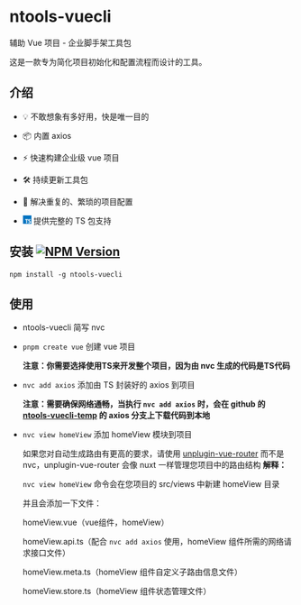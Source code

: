 # ntools-vuecli

辅助 Vue 项目 - 企业脚手架工具包

这是一款专为简化项目初始化和配置流程而设计的工具。

## 介绍

- 💡 不敢想象有多好用，快是唯一目的

- 📦 内置 axios

- ⚡️ 快速构建企业级 vue 项目

- 🛠️ 持续更新工具包

- 🦾 解决重复的、繁琐的项目配置

- <img src="./public/img/typescript.png" width="15" style="margin-right: 3;"> 提供完整的 TS 包支持

## 安装 [![NPM Version](https://img.shields.io/npm/v/ntools-vuecli.svg)](https://www.npmjs.com/package/ntools-vuecli)

```
npm install -g ntools-vuecli
```

## 使用

- ntools-vuecli 简写 nvc

- `pnpm create vue` 创建 vue 项目

  **注意：你需要选择使用TS来开发整个项目，因为由 nvc 生成的代码是TS代码**

- `nvc add axios` 添加由 TS 封装好的 axios 到项目

  **注意：需要确保网络通畅，当执行 `nvc add axios` 时，会在 github 的 [ntools-vuecli-temp](https://github.com/Mosheng-Yan/ntools-vuecli-temp) 的 axios 分支上下载代码到本地**

- `nvc view homeView` 添加 homeView 模块到项目
  
  如果您对自动生成路由有更高的要求，请使用 [unplugin-vue-router](https://github.com/posva/unplugin-vue-router) 而不是 nvc，unplugin-vue-router 会像 nuxt 一样管理您项目中的路由结构
  **解释：**
  
  `nvc view homeView` 命令会在您项目的 src/views 中新建 homeView 目录
  
  并且会添加一下文件：
  
  homeView.vue（vue组件，homeView）
  
  homeView.api.ts（配合 `nvc add axios` 使用，homeView 组件所需的网络请求接口文件）
  
  homeView.meta.ts（homeView 组件自定义子路由信息文件）
  
  homeView.store.ts（homeView 组件状态管理文件）
